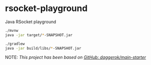 # rsocket-playground
Java RSocket playground

```bash
./mvnw
java -jar target/*-SNAPSHOT.jar

./gradlew
java -jar build/libs/*-SNAPSHOT.jar
```

NOTE: _This project has been based on [GitHub: daggerok/main-starter](https://github.com/daggerok/main-starter)_
